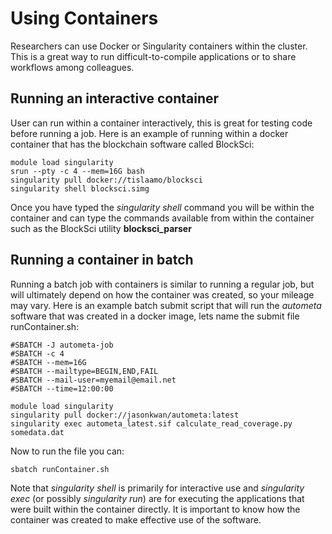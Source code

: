 
# Using Containers
Researchers can use Docker or Singularity containers within the cluster.  This is a great way to run difficult-to-compile applications or to share workflows among colleagues.

## Running an interactive container

User can run within a container interactively, this is great for testing code before running a job.  Here is an example of running within a docker container that has the blockchain software called BlockSci:

```
module load singularity
srun --pty -c 4 --mem=16G bash
singularity pull docker://tislaamo/blocksci
singularity shell blocksci.simg
```

Once you have typed the _singularity shell_ command you will be within the
container and can type the commands available from within the container such as
the BlockSci utility **blocksci_parser**

## Running a container in batch

Running a batch job with containers is similar to running a regular job, but will ultimately depend on how the container was created, so your mileage may vary.  Here is an example batch submit script that will run the _autometa_ software that was created in a docker image, lets name the submit file runContainer.sh:

```
#SBATCH -J autometa-job
#SBATCH -c 4
#SBATCH --mem=16G
#SBATCH --mailtype=BEGIN,END,FAIL
#SBATCH --mail-user=myemail@email.net
#SBATCH --time=12:00:00

module load singularity
singularity pull docker://jasonkwan/autometa:latest
singularity exec autometa_latest.sif calculate_read_coverage.py somedata.dat
```

Now to run the file you can:

```
sbatch runContainer.sh
```

Note that _singularity shell_ is primarily for interactive use and _singularity exec_ (or possibly _singularity run_) are for executing the applications that were built within the container directly.  It is important to know how the container was created to make effective use of the software.
